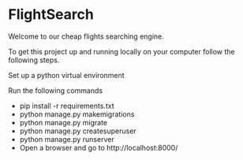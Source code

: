 # FlightSearch

Welcome to our cheap flights searching engine.

To get this project up and running locally on your computer follow the following steps.

Set up a python virtual environment

Run the following commands
<ul>
    <li>pip install -r requirements.txt
    <li>python manage.py makemigrations
    <li>python manage.py migrate
    <li>python manage.py createsuperuser
    <li>python manage.py runserver
    <li>Open a browser and go to http://localhost:8000/</li>
</ul>